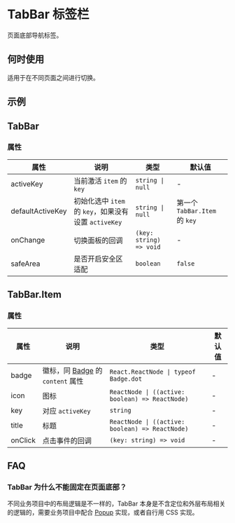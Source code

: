 # TabBar 标签栏

页面底部导航标签。

## 何时使用

适用于在不同页面之间进行切换。

## 示例

<code src="./demos/demo1.tsx"></code>

<code src="./demos/demo2.tsx"></code>

## TabBar

### 属性

| 属性 | 说明 | 类型 | 默认值 |
| --- | --- | --- | --- |
| activeKey | 当前激活 `item` 的 `key` | `string \| null` | - |
| defaultActiveKey | 初始化选中 `item` 的 `key`，如果没有设置 `activeKey` | `string \| null` | 第一个 `TabBar.Item` 的 `key` |
| onChange | 切换面板的回调 | `(key: string) => void` | - |
| safeArea | 是否开启安全区适配 | `boolean` | `false` |

## TabBar.Item

### 属性

| 属性 | 说明 | 类型 | 默认值 |
| --- | --- | --- | --- |
| badge | 徽标，同 [Badge](/zh/components/badge) 的 `content` 属性 | `React.ReactNode \| typeof Badge.dot` | - |
| icon | 图标 | `ReactNode \| ((active: boolean) => ReactNode)` | - |
| key | 对应 `activeKey` | `string` | - |
| title | 标题 | `ReactNode \| ((active: boolean) => ReactNode)` | - |
| onClick | 点击事件的回调 | `(key: string) => void` | - |

## FAQ

### TabBar 为什么不能固定在页面底部？

不同业务项目中的布局逻辑是不一样的，TabBar 本身是不含定位和外层布局相关的逻辑的，需要业务项目中配合 [Popup](/zh/components/popup) 实现，或者自行用 CSS 实现。
